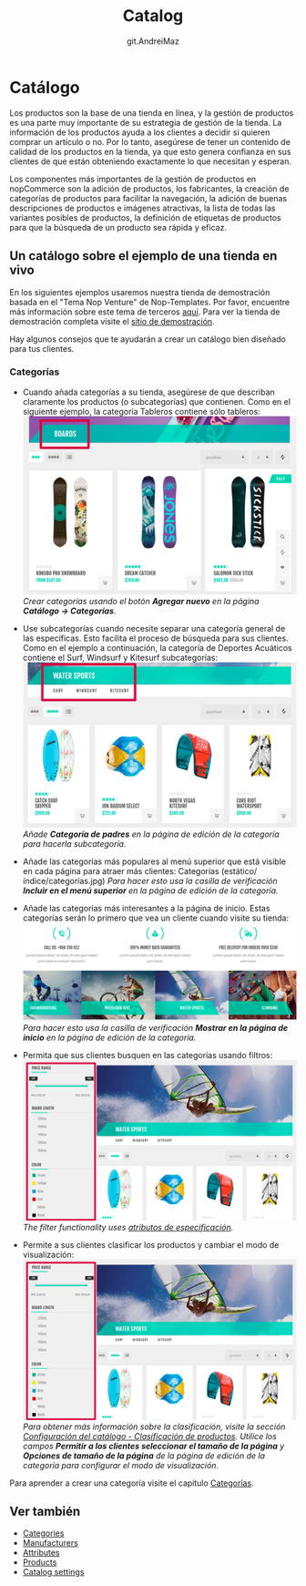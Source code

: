 ﻿---
title: Catalog
uid: es/running-your-store/catalog/index
author: git.AndreiMaz
contributors: git.exileDev, git.dunaenko, git.IvanIvanIvanov, git.mariannk
---

# Catálogo

Los productos son la base de una tienda en línea, y la gestión de productos es una parte muy importante de su estrategia de gestión de la tienda. La información de los productos ayuda a los clientes a decidir si quieren comprar un artículo o no. Por lo tanto, asegúrese de tener un contenido de calidad de los productos en la tienda, ya que esto genera confianza en sus clientes de que están obteniendo exactamente lo que necesitan y esperan.

Los componentes más importantes de la gestión de productos en nopCommerce son la adición de productos, los fabricantes, la creación de categorías de productos para facilitar la navegación, la adición de buenas descripciones de productos e imágenes atractivas, la lista de todas las variantes posibles de productos, la definición de etiquetas de productos para que la búsqueda de un producto sea rápida y eficaz.

## Un catálogo sobre el ejemplo de una tienda en vivo
En los siguientes ejemplos usaremos nuestra tienda de demostración basada en el "Tema Nop Venture" de Nop-Templates. Por favor, encuentre más información sobre este tema de terceros [aquí](https://www.nopcommerce.com/nop-venture-theme-14-plugins-nop-templatescom).
Para ver la tienda de demostración completa visite el [sitio de demostración](https://frontend.nopcommerce.com/?choosetheme=2). 

Hay algunos consejos que te ayudarán a crear un catálogo bien diseñado para tus clientes.

### Categorías

- Cuando añada categorías a su tienda, asegúrese de que describan claramente los productos (o subcategorías) que contienen. Como en el siguiente ejemplo, la categoría Tableros contiene sólo tableros:
	![Category](_static/index/category.jpg)
	*Crear categorías usando el botón **Agregar nuevo** en la página **Catálogo → Categorías***.

- Use subcategorías cuando necesite separar una categoría general de las específicas. Esto facilita el proceso de búsqueda para sus clientes. Como en el ejemplo a continuación, la categoría de Deportes Acuáticos contiene el Surf, Windsurf y Kitesurf
subcategorías:
	![Subcategories](_static/index/subcategories.jpg)
	*Añade **Categoría de padres** en la página de edición de la categoría para hacerla subcategoría.*

- Añade las categorías más populares al menú superior que está visible en cada página para atraer más clientes:
	Categorías (estático/índice/categorías.jpg)
	*Para hacer esto usa la casilla de verificación **Incluir en el menú superior** en la página de edición de la categoría.*

- Añade las categorías más interesantes a la página de inicio. Estas categorías serán lo primero que vea un cliente cuando visite su tienda:
	![Homepage categories](_static/index/homepage-categories.jpg)
	*Para hacer esto usa la casilla de verificación **Mostrar en la página de inicio** en la página de edición de la categoría.*

- Permita que sus clientes busquen en las categorías usando filtros:
	![Filters](_static/index/filters.jpg)
	*The filter functionality uses [atributos de especificación](xref:es/runninging-your-store/catalog/products/specification-attributes).*

- Permite a sus clientes clasificar los productos y cambiar el modo de visualización: 
	![Filters](_static/index/filters.jpg)
	*Para obtener más información sobre la clasificación, visite la sección [Configuración del catálogo - Clasificación de productos](xref:es/running-your-store/catalog/catalog-settings#product-sorting). Utilice los campos **Permitir a los clientes seleccionar el tamaño de la página** y **Opciones de tamaño de la página** de la página de edición de la categoría para configurar el modo de visualización.*

Para aprender a crear una categoría visite el capítulo [Categorías](xref:es/running-your-store/catalog/categories).

## Ver también

* [Categories](xref:es/running-your-store/catalog/categories)
* [Manufacturers](xref:es/running-your-store/catalog/manufacturers)
* [Attributes](xref:es/running-your-store/catalog/products/product-attributes)
* [Products](xref:es/running-your-store/catalog/products/index)
* [Catalog settings](xref:es/running-your-store/catalog/catalog-settings)
